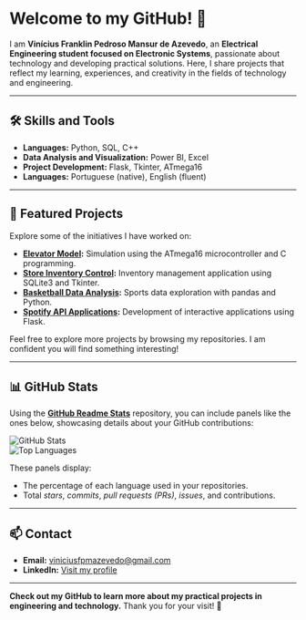 # Welcome to my GitHub! 👋  

I am **Vinícius Franklin Pedroso Mansur de Azevedo**, an **Electrical Engineering student focused on Electronic Systems**, passionate about technology and developing practical solutions. Here, I share projects that reflect my learning, experiences, and creativity in the fields of technology and engineering.

---

## 🛠️ Skills and Tools  
- **Languages:** Python, SQL, C++  
- **Data Analysis and Visualization:** Power BI, Excel  
- **Project Development:** Flask, Tkinter, ATmega16  
- **Languages:** Portuguese (native), English (fluent)  

---

## 🌟 Featured Projects  
Explore some of the initiatives I have worked on:  
- **[Elevator Model](https://github.com/ViniciusFranklin22/Elevator_Model_Using_ATmega16):** Simulation using the ATmega16 microcontroller and C programming.  
- **[Store Inventory Control](https://github.com/ViniciusFranklin22/Store_Storage_Control_Project):** Inventory management application using SQLite3 and Tkinter.  
- **[Basketball Data Analysis](https://github.com/ViniciusFranklin22/Basketball_Data):** Sports data exploration with pandas and Python.  
- **[Spotify API Applications](https://github.com/ViniciusFranklin22/Spotify_API):** Development of interactive applications using Flask.  

Feel free to explore more projects by browsing my repositories. I am confident you will find something interesting!  

---

## 📊 GitHub Stats  
Using the **[GitHub Readme Stats](https://github.com/anuraghazra/github-readme-stats)** repository, you can include panels like the ones below, showcasing details about your GitHub contributions:  

![GitHub Stats](https://github-readme-stats.vercel.app/api?username=ViniciusFranklin22&show_icons=true&theme=radical)  
![Top Languages](https://github-readme-stats.vercel.app/api/top-langs/?username=ViniciusFranklin22&layout=compact&theme=radical)  

These panels display:  
- The percentage of each language used in your repositories.  
- Total *stars*, *commits*, *pull requests (PRs)*, *issues*, and contributions.  

---

## 📫 Contact  
- **Email:** [viniciusfpmazevedo@gmail.com](mailto:viniciusfpmazevedo@gmail.com)  
- **LinkedIn:** [Visit my profile](https://www.linkedin.com/in/viniciusfranklin22)  

---

**Check out my GitHub to learn more about my practical projects in engineering and technology.** Thank you for your visit! 🚀  
